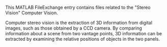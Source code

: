 This MATLAB FileExchange entry contains files related to the "Stereo Vision"  Computer Vision.




Computer stereo vision is the extraction of 3D information from digital images, such as those obtained by a CCD camera. By comparing information about a scene from two vantage points, 3D information can be extracted by examining the relative positions of objects in the two panels. 
